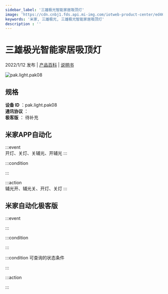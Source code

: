 ```yaml
---
sidebar_label: '三雄极光智能家居吸顶灯'
image: 'https://cdn.cnbj1.fds.api.mi-img.com/iotweb-product-center/ed4678f7350f50d6f38327215b38bf91_1640599074211.png?GalaxyAccessKeyId=AKVGLQWBOVIRQ3XLEW&Expires=9223372036854775807&Signature=MfUmF3kIa25TY0WiAkWE2rzMVy0='
keywords: '米家, 三雄极光, 三雄极光智能家居吸顶灯'
description : ''
---
```

# 三雄极光智能家居吸顶灯

2022/1/12 发布 | [产品百科](https://home.mi.com/webapp/content/baike/product/index.html?model=pak.light.pak08/) | [说明书](https://home.mi.com/views/introduction.html?model=pak.light.pak08&region=cn)

![pak.light.pak08](https://cdn.cnbj1.fds.api.mi-img.com/iotweb-product-center/ed4678f7350f50d6f38327215b38bf91_1640599074211.png?GalaxyAccessKeyId=AKVGLQWBOVIRQ3XLEW&Expires=9223372036854775807&Signature=MfUmF3kIa25TY0WiAkWE2rzMVy0=)

## 规格  
> 
**设备 ID** ：pak.light.pak08  
**通讯协议** ：  
**极客版**  ： 待补充 


## 米家APP自动化  

:::event  
开灯、关灯、关辅光、开辅光
:::

:::condition  

:::

:::action   
辅光开、辅光关、开灯、关灯
:::

## 米家自动化极客版  

:::event  

:::

:::condition  

:::

:::condition 可查询的状态条件  

:::

:::action  

:::

        
